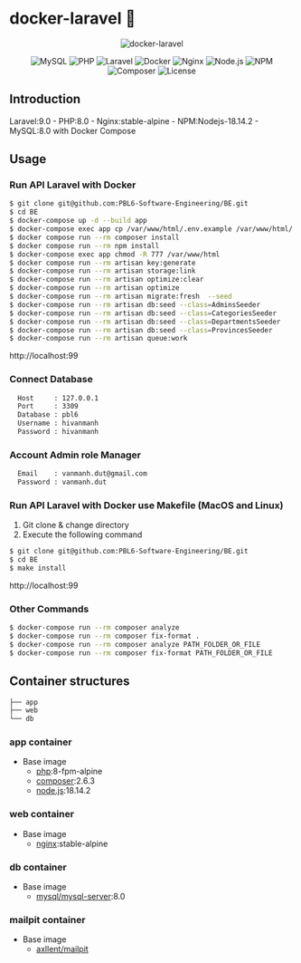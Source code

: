 # docker-laravel 🐳

<p align="center">
    <img src="https://user-images.githubusercontent.com/35098175/145682384-0f531ede-96e0-44c3-a35e-32494bd9af42.png" alt="docker-laravel">
</p>
<p align="center">
  <img alt="MySQL" src="https://img.shields.io/badge/-MySQL-4479A1?style=flat-square&logo=mysql&logoColor=white" />
  <img alt="PHP" src="https://img.shields.io/badge/-PHP-777BB4?style=flat-square&logo=php&logoColor=white" />
  <img alt="Laravel" src="https://img.shields.io/badge/-Laravel-FF2D20?style=flat-square&logo=laravel&logoColor=white" />
  <img alt="Docker" src="https://img.shields.io/badge/-Docker-46a2f1?style=flat-square&logo=docker&logoColor=white" />
  <img alt="Nginx" src="https://img.shields.io/badge/-Nginx-009639?style=flat-square&logo=nginx&logoColor=white" />
  <img alt="Node.js" src="https://img.shields.io/badge/-Node.js-339933?style=flat-square&logo=Node.js&logoColor=white" />
  <img alt="NPM" src="https://img.shields.io/badge/-NPM-CB3837?style=flat-square&logo=npm&logoColor=white" />
  <img alt="Composer" src="https://img.shields.io/badge/-Composer-885630?style=flat-square&logo=composer&logoColor=white" />
  <img src="https://img.shields.io/github/license/ucan-lab/docker-laravel" alt="License">
</p>

## Introduction

Laravel:9.0 - PHP:8.0 - Nginx:stable-alpine - NPM:Nodejs-18.14.2 - MySQL:8.0 with Docker Compose

## Usage

### Run API Laravel with Docker 

```bash
$ git clone git@github.com:PBL6-Software-Engineering/BE.git
$ cd BE  
$ docker-compose up -d --build app
$ docker-compose exec app cp /var/www/html/.env.example /var/www/html/.env
$ docker compose run --rm composer install
$ docker compose run --rm npm install
$ docker-compose exec app chmod -R 777 /var/www/html
$ docker compose run --rm artisan key:generate
$ docker-compose run --rm artisan storage:link
$ docker-compose run --rm artisan optimize:clear
$ docker-compose run --rm artisan optimize
$ docker-compose run --rm artisan migrate:fresh  --seed
$ docker-compose run --rm artisan db:seed --class=AdminsSeeder
$ docker-compose run --rm artisan db:seed --class=CategoriesSeeder
$ docker-compose run --rm artisan db:seed --class=DepartmentsSeeder
$ docker-compose run --rm artisan db:seed --class=ProvincesSeeder
$ docker-compose run --rm artisan queue:work 
```

http://localhost:99

### Connect Database 
```bash
  Host     : 127.0.0.1 
  Port     : 3309
  Database : pbl6 
  Username : hivanmanh
  Password : hivanmanh 
```

### Account Admin role Manager  
```bash
  Email    : vanmanh.dut@gmail.com
  Password : vanmanh.dut
```

### Run API Laravel with Docker use Makefile (MacOS and Linux)

1. Git clone & change directory
2. Execute the following command

```bash
$ git clone git@github.com:PBL6-Software-Engineering/BE.git
$ cd BE  
$ make install
```

http://localhost:99

### Other Commands 
```bash
$ docker-compose run --rm composer analyze 
$ docker-compose run --rm composer fix-format . 
$ docker-compose run --rm composer analyze PATH_FOLDER_OR_FILE 
$ docker-compose run --rm composer fix-format PATH_FOLDER_OR_FILE
```

## Container structures

```bash
├── app
├── web
└── db
```

### app container

- Base image
  - [php](https://hub.docker.com/_/php):8-fpm-alpine
  - [composer](https://hub.docker.com/_/composer):2.6.3
  - [node.js](https://hub.docker.com/_/node/):18.14.2

### web container

- Base image
  - [nginx](https://hub.docker.com/_/nginx):stable-alpine

### db container

- Base image
  - [mysql/mysql-server](https://hub.docker.com/r/mysql/mysql-server):8.0

### mailpit container

- Base image
  - [axllent/mailpit](https://hub.docker.com/r/axllent/mailpit)
